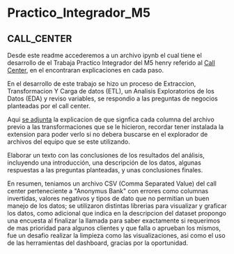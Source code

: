 # Practico_Integrador_M5 
## CALL_CENTER

Desde este readme accederemos a un archivo ipynb el cual tiene el desarrollo de el Trabaja Practico Integrador del M5 henry referido al [Call Center](Call-center.ipynb), en el encontraran explicaciones en cada paso.

En el desarrollo de este trabajo se hizo un proceso de Extraccion, Transformacion Y Carga de datos (ETL), un Analisis Exploratorios de los Datos (EDA) y reviso variables, se respondio a las preguntas de negocios planteadas por el call center.

Aqui [se adjunta](Descripcion_del_DataSet.docx) la explicacion de que signfica cada columna del archivo previo a las transformaciones que se le hicieron, recordar tener instalada la extension para poder verlo si no debera buscarse en el explorador de archivos del equipo que se este utilizando.

Elaborar un texto con las conclusiones de los resultados del análisis, incluyendo una introducción, una descripción de los datos, algunas respuestas a las preguntas planteadas, y unas conclusiones finales.

En resumen, teniamos un archivo CSV (Comma Separated Value) del call center perteneciente a "Anonymus Bank" con errores como columnas invertidas, valores negativos y tipos de dato que no permitian un buen manejo de los datos; se utilizaron distintas librerias para visualizar y graficar los datos, como adicional que indica en la descripcion del dataset propongo una encuesta al finalizar la llamada para saber exactamente si requerimos de mas prioridad para algunos clientes y que falla o aprueban los mismos, fue un desafio realizar la limpieza como las visualizaciones, asi como el uso de las herramientas del dashboard, gracias por la oportunidad.
